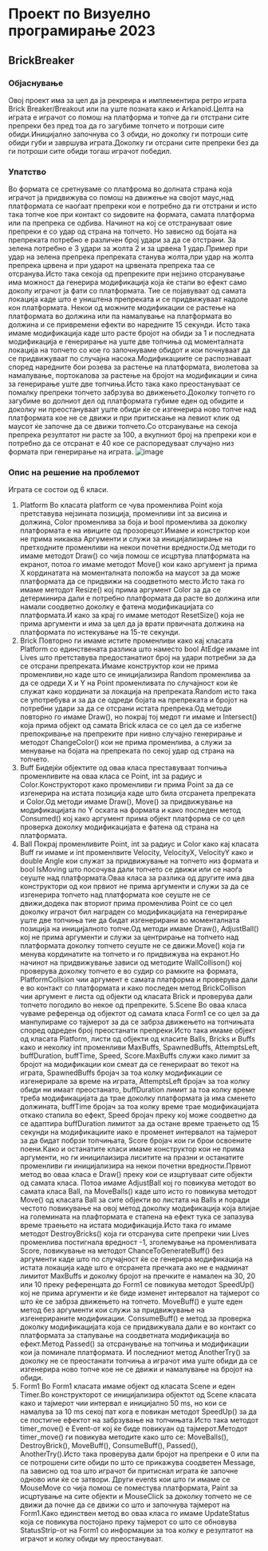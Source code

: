 # Проект по Визуелно програмирање 2023
## BrickBreaker
### Објаснување
Овој проект има за цел да ја рекреира и имплементира ретро играта Brick Breaker/Breakout или па уште позната како и Arkanoid.Целта на играта е играчот со помош на платформа и топче да ги отстрани сите препреки без пред тоа да го загубиме топчето и потроши сите обиди.Иницијално започнува со 3 обиди, но доколку ги потроши сите обиди губи и завршува играта.Доколку ги отсрани сите препреки без да ги потроши сите обиди тогаш играчот победил.
### Упатство
Во формата се сретнуваме со платфрома во долната страна која играчот ја придвижува со помош на движење на својот маус,над платформата се наоѓаат препреки кои е потребно да ги отстрани и исто така топче кое при контакт со ѕидовите на формата, самата платформа или па препрека се одбива. Начинот на кој се отстрануваат овие препреки е со удар од страна на топчето. Но зависно од бојата на препреката потребно е различен број удари за да се отстрани. За зелена потребно е 3 удари за жолта 2 и за црвена 1 удар.Пример при удар на зелена препрека препреката станува жолта,при удар на жолта препрека црвена и при ударот на црвената препрека таа се отсранува.Исто така секоја од препреките при нејзино отсранување има можност да генерира модификација која ќе стапи во ефект само доколу играчот ја фати со платформата. Тие се појавуваат од самата локација каде што е уништена препреката и се придвижуваат надоле кон платформата. Некои од можните модификации се растење на платформата во должина  или па намалување на платформата во должина и се привремени ефекти во наредните 15 секунди. Исто така имаме модификација каде што расте бројот на обиди за 1 и последната модификација е генерирање на уште две топчиња од моменталната локација на топчето со кое го започнуваме обидот и кои почнуваат да се придвижуваат по случајна насока.Модификациите се распознаваат според наредните бои розева за растење на платформата, виолетова за намалување,
портокалова за растење на бројот на модификации и сина за генерирање уште две топчиња.Исто така како преостануваат се помалку препреки топчето забрзува во движењето.Доколку топчето го загубиме во долниот дел од платформата губиме еден од обидите и доколку ни преостануваат уште обиди ќе се изгенерира ново топче над платформата кое не се движи и при притискање на левиот клик од маусот ќе започне да се движи топчето.Со отсранување на секоја препрека резултатот ни расте за 100, а вкупниот број на препреки кои е потребно да се отсранат е 40 кое се распоредуваат случајно низ формата при генерирање на играта.
![image](https://github.com/daresekulovski/Vizuelno2023/assets/129841215/c8d2584f-fcb9-496d-a333-4050e2b4663f)
### Опис на решение на проблемот
Играта се состои од 6 класи.
1. Platform
Во класата platform се чува променлива Point која претставува нејзината позиција, променливи int за висина и должина, Color променлива за боја и bool променлива за доколку платформата е на ивиците од прозорецот.Имаме и констрктор кои не прима никаква Аргументи и служи за иницијализирање на претходните променливи на некои почетни вредности.Од методи го имаме методот Draw() со чија помош се исцртува платформата на екранот, потоа го имаме методот Move() кои како аргумент ја прима X кординатата на моменталната положба на маусот за да може платформата да се придвижи на соодветното место.Исто така го имаме методот Resize() кој прима аргумент Color за да се детерминира дали е потребно платформата да расте во должина или намали соодветно доколку е фатена модификацијата со платформата.И како за крај го имаме методот ResetSize() која не прима аргументи и има за цел да ја врати првичната должина на платформата по истекување на 15-те секунди.
2. Brick
Повторно ги имаме истите променливи како кај класата Platform со единствената разлика што наместо bool AtEdge имаме int Lives што претставува предостанатиот број на удари потребни за да се отсрани препреката.Имаме конструктор кои не прима променливи,но каде што се иницијализира Random променлива за да се одреди X и Y на Point променливата по случајност кои ќе служат како кординати за локација на препреката.Random исто така се употребува и за да се одреди бојата на препреката и бројот на потребни удари за да се отсрани истата препрека.Од методи повторно го имаме Draw(), но покрај тој медот ги имаме и Intersect() која прима објект од самата Brick класа се со цел да се избегне препокривање на препреките при нивно случајно генерирање и методот ChangeColor() кои не прима променлива, а служи за менување на бојата на препреката по секој удар од страна на топчето.
3. Buff
Бидејќи објектите од оваа класа преставуваат топчиња променливите на оваа класа се Point, int за радиус и Color.Конструкторот како променливи ги прима Point за да се изгенерира на истата позиција каде што била отсранета препреката и Color.Од методи имаме Draw(), Move() за придвижување на модификацијата по Y оската на формата и како последен метод Consumed() кој како аргумент прима објект платформа се со цел проверка доколку модификацијата е фатена од страна на платформата.
4. Ball
Покрај променливите Point, int за радиус и Color како кај класата Buff ги имаме и int променлвите Velocity, VelocityX, VelocityY како и double Angle кои служат за придвижување на топчето низ формата и bool IsMoving што посочува дали топчето се движи или се наоѓа сеуште над платформата.Оваа класа за разлика од другите има два конструктори од кои првиот не прима аргументи и служи за да се изгенерира топчето над платформата кое сеуште не се движи,додека пак вториот прима променлива Point се со цел доколку играчот бил награден со модификацијата на генерирање уште две топчиња тие да бидат изгенерирани во моменталната позиција на иницијалното топче.Од методи имаме Draw(), AdjustBall() кој не прима аргументи и служи за центрирање на топчето над платформата доколку топчето сеуште не се движи.Move() која ги менува кординатите на топчето и го придвижува на екранот.Но начинот на придвижување зависи од методите WallCollison() кој проверува доколку топчето е во судир со рамките на формата, PlatformCollsion чии аргумент е самата платформа и проверува дали е во контакт со платформата и како последен метод BrickCollison чии аргумент е листа од објекти од класата Brick и проверува дали топчето погодило во некое од препреките.
5.Scene
Во оваа класа чуваме референца од објектот од самата класа Form1 се со цел за да манпулираме со тајмерот за да се забрза движењето на топчињата според одреден број преостанати препреки.Исто така имаме објект од класата Platform, листи од објекти од класите Balls, Bricks и Buffs како и неколку int променливи MaxBuffs, SpawnedBuffs, AttemptsLeft, buffDuration, buffTime, Speed, Score.MaxBuffs служи како лимит за бројот на модификации кои смеат да се генерираат во текот на играта, SpawnedBuffs бројач за тоа колку модификации се изгенерирале за време на играта, AttemptsLeft бројач за тоа колку обиди ни имаат преостанато, buffDuration лимит за тоа колку време треба модификацијата да трае доколку платформата ја има сменето должината,  buffTime бројач за тоа колку време трае модификацијата откако стапила во ефект, Speed бројач преку кој може соодветно да се адаптира buffDuration лимитот за да остане време траењето од 15 секунди на модификациите иако е променет интервалот на тајмерот за да бидат побрзи топчињата, Score бројач кои ги брои освоените поени.Како и останатите класи имаме конструктор кои не прима аргументи, но ги иницилаизира лиситите на празни и останатите променливи ги иницијализира на некои почетни вредности.Првиот метод во оваа класа е Draw() преку кои се изцртуваат сите објекти од самата класа. Потоа имаме AdjustBall кој го повикува методот во самата класа Ball, па MoveBalls() каде што исто го повикува методот Move() од класата Ball за сите објекти во листата на Balls и поради честото повикување на овој метод доколку модификација која влијае на големината на плафтормата е стапена на ефект тука се запазува време траењето на истата модификација.Исто така го имаме методот DestroyBricks() која ги отсранува сите препреки чии Lives променлива постигнала вредност -1, зголемување на променливата Score, повикување на методот ChanceToGenerateBuff() без аргументи каде што по случајност ќе се генерира модификација на истата локација каде што е отсранета пречката ако не е надминат лимитот MaxBuffs и доколку бројот на пречките е намален на 30, 20 или 10 преку референцата до Form1 се повикува методот SpeedUp() кој не прима аргументи и ќе биде изменет интервалот на тајмерот со што ќе се забрза движењето на топчето. MoveBuff() е уште еден метод без аргументи кои служи за придвижување на изгенерираните модификации. ConsumeBuff() е метод за проверка доколку модификацијата која се придвижувала дали е во контакт со платформата за стапување на соодветната модификација во ефект.Метод Passed() за отсранување на топчиња и модификации кои ја поминале платформата. И последниот метод AnotherTry() за доколку не се преостанати топчиња а играчот има уште обиди да се изгенерира ново топче кое не се движи и намалување на бројот на обиди.
6. Form1
Во Form1 класата имаме објект од класата Scene и еден Timer.Во конструкторот се иницијализира објектот од Scene класата како и тајмерот чии интервал е иницијално 50 ms, но кои се намалува за 10 ms секој пат кога е повикан методот SpeedUp() за да се постигне ефектот на забрзување на топчињата.Исто така методот timer_move() е Event-от кој ќе биде повикуан од тајмерот.Методот timer_move() ги повикува методите како што се: MoveBalls(), DestroyBrick(), MoveBuff(), ConsumeBuff(), Passed(), AnotherTry().Исто така проверува дали бројот на препреки е 0 или па се потрошени сите обиди по што се прикажува соодветен Message, па зависно од тоа што играчот би притиснал играта ќе започне одново или ќе се затвори. Други events кои што ги имаме се MouseMove со чија помош се поместува платформата, Paint за исцртување на сите објекти и MouseClick за доколку топчето не се движи да почне да се движи со што и започнува тајмерот на Form1.Како единствен метод во оваа класа го имаме UpdateStatus која се повикува постојано преку тајмерот со што се обновува StatusStrip-от на Form1 со информации за тоа колку е резултатот на играчот и колку обиди му преостануваат.
